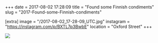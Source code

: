 +++
date = 2017-08-02 17:28:09
title = "Found some Finnish condiments"
slug = "2017-Found-some-Finnish-condiments"

[extra]
image = "/2017-08-02_17-28-09_UTC.jpg"
instagram = "https://instagram.com/p/BXTL7p3BwbE"
location = "Oxford Street"
+++

<img src="/2017-08-02_17-28-09_UTC.jpg" />
